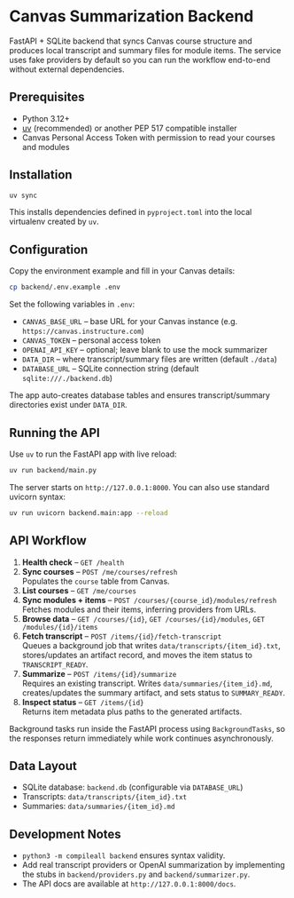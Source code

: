 # Canvas Summarization Backend

FastAPI + SQLite backend that syncs Canvas course structure and produces local transcript and summary files for module items. The service uses fake providers by default so you can run the workflow end-to-end without external dependencies.

## Prerequisites

- Python 3.12+
- [uv](https://github.com/astral-sh/uv) (recommended) or another PEP 517 compatible installer
- Canvas Personal Access Token with permission to read your courses and modules

## Installation

```bash
uv sync
```

This installs dependencies defined in `pyproject.toml` into the local virtualenv created by `uv`.

## Configuration

Copy the environment example and fill in your Canvas details:

```bash
cp backend/.env.example .env
```

Set the following variables in `.env`:

- `CANVAS_BASE_URL` – base URL for your Canvas instance (e.g. `https://canvas.instructure.com`)
- `CANVAS_TOKEN` – personal access token
- `OPENAI_API_KEY` – optional; leave blank to use the mock summarizer
- `DATA_DIR` – where transcript/summary files are written (default `./data`)
- `DATABASE_URL` – SQLite connection string (default `sqlite:///./backend.db`)

The app auto-creates database tables and ensures transcript/summary directories exist under `DATA_DIR`.

## Running the API

Use `uv` to run the FastAPI app with live reload:

```bash
uv run backend/main.py
```

The server starts on `http://127.0.0.1:8000`. You can also use standard uvicorn syntax:

```bash
uv run uvicorn backend.main:app --reload
```

## API Workflow

1. **Health check** – `GET /health`
2. **Sync courses** – `POST /me/courses/refresh`  
   Populates the `course` table from Canvas.
3. **List courses** – `GET /me/courses`
4. **Sync modules + items** – `POST /courses/{course_id}/modules/refresh`  
   Fetches modules and their items, inferring providers from URLs.
5. **Browse data** – `GET /courses/{id}`, `GET /courses/{id}/modules`, `GET /modules/{id}/items`
6. **Fetch transcript** – `POST /items/{id}/fetch-transcript`  
   Queues a background job that writes `data/transcripts/{item_id}.txt`, stores/updates an artifact record, and moves the item status to `TRANSCRIPT_READY`.
7. **Summarize** – `POST /items/{id}/summarize`  
   Requires an existing transcript. Writes `data/summaries/{item_id}.md`, creates/updates the summary artifact, and sets status to `SUMMARY_READY`.
8. **Inspect status** – `GET /items/{id}`  
   Returns item metadata plus paths to the generated artifacts.

Background tasks run inside the FastAPI process using `BackgroundTasks`, so the responses return immediately while work continues asynchronously.

## Data Layout

- SQLite database: `backend.db` (configurable via `DATABASE_URL`)
- Transcripts: `data/transcripts/{item_id}.txt`
- Summaries: `data/summaries/{item_id}.md`

## Development Notes

- `python3 -m compileall backend` ensures syntax validity.
- Add real transcript providers or OpenAI summarization by implementing the stubs in `backend/providers.py` and `backend/summarizer.py`.
- The API docs are available at `http://127.0.0.1:8000/docs`.
